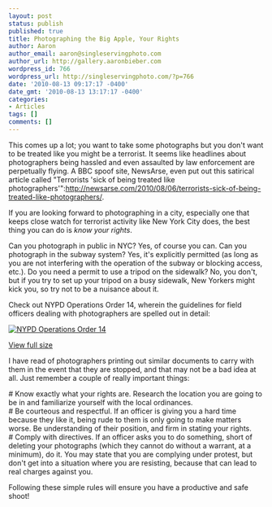 ```yaml
---
layout: post
status: publish
published: true
title: Photographing the Big Apple, Your Rights
author: Aaron
author_email: aaron@singleservingphoto.com
author_url: http://gallery.aaronbieber.com
wordpress_id: 766
wordpress_url: http://singleservingphoto.com/?p=766
date: '2010-08-13 09:17:17 -0400'
date_gmt: '2010-08-13 13:17:17 -0400'
categories:
- Articles
tags: []
comments: []
---
```

This comes up a lot; you want to take some photographs but you don't
want to be treated like you might be a terrorist. It seems like
headlines about photographers being hassled and even assaulted by law
enforcement are perpetually flying. A BBC spoof site, NewsArse, even put
out this satirical article called "Terrorists 'sick of being treated
like
photographers'":http://newsarse.com/2010/08/06/terrorists-sick-of-being-treated-like-photographers/.

If you are looking forward to photographing in a city, especially one
that keeps close watch for terrorist activity like New York City does,
the best thing you can do is _know your rights_.

Can you photograph in public in NYC? Yes, of course you can. Can you
photograph in the subway system? Yes, it's explicitly permitted (as long
as you are not interfering with the operation of the subway or blocking
access, etc.). Do you need a permit to use a tripod on the sidewalk? No,
you don't, but if you try to set up your tripod on a busy sidewalk, New
Yorkers might kick you, so try not to be a nuisance about it.

Check out NYPD Operations Order 14, wherein the guidelines for field
officers dealing with photographers are spelled out in detail:

[![](http://singleservingphoto.com/wp-content/uploads/2010/08/OperationsOrder14-248x300.jpg "NYPD Operations Order 14")](http://singleservingphoto.com/wp-content/uploads/2010/08/OperationsOrder14.jpg)

[View full
size](http://singleservingphoto.com/wp-content/uploads/2010/08/OperationsOrder14.jpg)

I have read of photographers printing out similar documents to carry
with them in the event that they are stopped, and that may not be a bad
idea at all. Just remember a couple of really important things:

\# Know exactly what your rights are. Research the location you are
going to be in and familiarize yourself with the local ordinances.\
 \# Be courteous and respectful. If an officer is giving you a hard time
because they like it, being rude to them is only going to make matters
worse. Be understanding of their position, and firm in stating your
rights.\
 \# Comply with directives. If an officer asks you to do something,
short of deleting your photographs (which they cannot do without a
warrant, at a minimum), do it. You may state that you are complying
under protest, but don't get into a situation where you are resisting,
because that can lead to real charges against you.

Following these simple rules will ensure you have a productive and safe
shoot!
